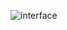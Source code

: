 ![interface](https://github.com/DuyKhanh29104/ChatBox/assets/125070996/f3e37719-b611-4688-a305-4445b7f233a5)
